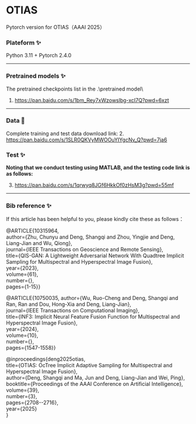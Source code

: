 # OTIAS
Pytorch version for OTIAS（AAAI 2025）

### Plateform :sparkles:
Python 3.11 + Pytorch 2.4.0
______

### Pretrained models :sparkles:
The pretrained checkpoints list in the .\pretrained model\

1. <https://pan.baidu.com/s/1bm_Rey7xWzowslbg-xcI7Q?pwd=6xzt>
______

### Data :balloon:

Complete training and test data download link:
2. <https://pan.baidu.com/s/1SLR0QKVyMWOOuYIYgcNv_Q?pwd=7ja6>

### Test :sparkles:

**Noting that we conduct testing using MATLAB, and the testing code link is as follows:**

3. <https://pan.baidu.com/s/1qrwyq8JGf6HkkOf0zHsM3g?pwd=55mf>

______

### Bib reference :sparkles:
If this article has been helpful to you, please kindly cite these as follows：

@ARTICLE{10315964, \
  author={Zhu, Chunyu and Deng, Shangqi and Zhou, Yingjie and Deng, Liang-Jian and Wu, Qiong},\
  journal={IEEE Transactions on Geoscience and Remote Sensing}, \
  title={QIS-GAN: A Lightweight Adversarial Network With Quadtree Implicit Sampling for Multispectral and Hyperspectral Image Fusion}, \
  year={2023},\
  volume={61},\
  number={},\
  pages={1-15}}

@ARTICLE{10750035, 
  author={Wu, Ruo-Cheng and Deng, Shangqi and Ran, Ran and Dou, Hong-Xia and Deng, Liang-Jian},\
  journal={IEEE Transactions on Computational Imaging}, \
  title={INF3: Implicit Neural Feature Fusion Function for Multispectral and Hyperspectral Image Fusion}, \
  year={2024},\
  volume={10},\
  number={},\
  pages={1547-1558}}

@inproceedings{deng2025otias,\
  title={OTIAS: OcTree Implicit Adaptive Sampling for Multispectral and Hyperspectral Image Fusion},\
  author={Deng, Shangqi and Ma, Jun and Deng, Liang-Jian and Wei, Ping},\
  booktitle={Proceedings of the AAAI Conference on Artificial Intelligence},\
  volume={39},\
  number={3},\
  pages={2708--2716},\
  year={2025}\
}







